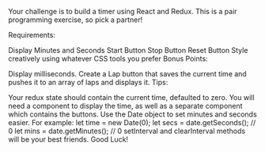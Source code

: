 Your challenge is to build a timer using React and Redux. This is a pair programming exercise, so pick a partner!

Requirements:

Display Minutes and Seconds
Start Button
Stop Button
Reset Button
Style creatively using whatever CSS tools you prefer
Bonus Points:

Display milliseconds.
Create a Lap button that saves the current time and pushes it to an array of laps and displays it.
Tips:

Your redux state should contain the current time, defaulted to zero.
You will need a component to display the time, as well as a separate component which contains the buttons.
Use the Date object to set minutes and seconds easier. For example:
let time = new Date(0);
let secs = date.getSeconds();
// 0
let mins = date.getMinutes();
// 0
setInterval and clearInterval methods will be your best friends.
Good Luck!
